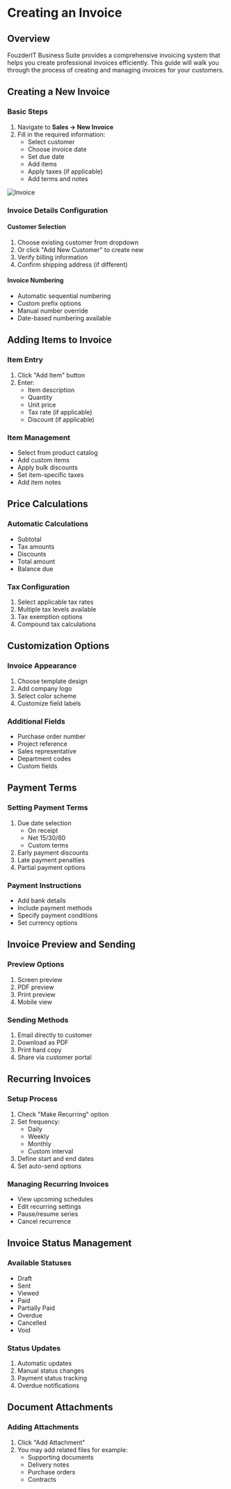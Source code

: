 # Creating an Invoice

## Overview

FouzderIT Business Suite provides a comprehensive invoicing system that helps you create professional invoices efficiently. This guide will walk you through the process of creating and managing invoices for your customers.

## Creating a New Invoice

### Basic Steps

1.  Navigate to **Sales → New Invoice**
2.  Fill in the required information:
    - Select customer
    - Choose invoice date
    - Set due date
    - Add items
    - Apply taxes (if applicable)
    - Add terms and notes

![Invoice](https://hr.fouzderit.comassets/FouzderIT/docs/new-invoice.png)

### Invoice Details Configuration

#### Customer Selection

1.  Choose existing customer from dropdown
2.  Or click "Add New Customer" to create new
3.  Verify billing information
4.  Confirm shipping address (if different)

#### Invoice Numbering

- Automatic sequential numbering
- Custom prefix options
- Manual number override
- Date-based numbering available

## Adding Items to Invoice

### Item Entry

1.  Click "Add Item" button
2.  Enter:
    - Item description
    - Quantity
    - Unit price
    - Tax rate (if applicable)
    - Discount (if applicable)

### Item Management

- Select from product catalog
- Add custom items
- Apply bulk discounts
- Set item-specific taxes
- Add item notes

## Price Calculations

### Automatic Calculations

- Subtotal
- Tax amounts
- Discounts
- Total amount
- Balance due

### Tax Configuration

1.  Select applicable tax rates
2.  Multiple tax levels available
3.  Tax exemption options
4.  Compound tax calculations

## Customization Options

### Invoice Appearance

1.  Choose template design
2.  Add company logo
3.  Select color scheme
4.  Customize field labels

### Additional Fields

- Purchase order number
- Project reference
- Sales representative
- Department codes
- Custom fields

## Payment Terms

### Setting Payment Terms

1.  Due date selection
    - On receipt
    - Net 15/30/60
    - Custom terms
2.  Early payment discounts
3.  Late payment penalties
4.  Partial payment options

### Payment Instructions

- Add bank details
- Include payment methods
- Specify payment conditions
- Set currency options

## Invoice Preview and Sending

### Preview Options

1.  Screen preview
2.  PDF preview
3.  Print preview
4.  Mobile view

### Sending Methods

1.  Email directly to customer
2.  Download as PDF
3.  Print hard copy
4.  Share via customer portal

## Recurring Invoices

### Setup Process

1.  Check "Make Recurring" option
2.  Set frequency:
    - Daily
    - Weekly
    - Monthly
    - Custom interval
3.  Define start and end dates
4.  Set auto-send options

### Managing Recurring Invoices

- View upcoming schedules
- Edit recurring settings
- Pause/resume series
- Cancel recurrence

## Invoice Status Management

### Available Statuses

- Draft
- Sent
- Viewed
- Paid
- Partially Paid
- Overdue
- Cancelled
- Void

### Status Updates

1.  Automatic updates
2.  Manual status changes
3.  Payment status tracking
4.  Overdue notifications

## Document Attachments

### Adding Attachments

1.  Click "Add Attachment"
2.  You may add related files for example:
    - Supporting documents
    - Delivery notes
    - Purchase orders
    - Contracts
